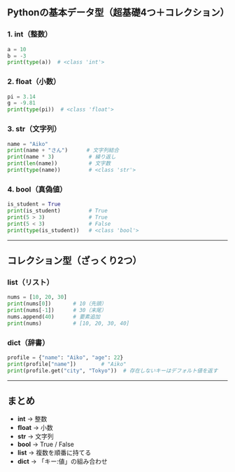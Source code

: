 ## Pythonの基本データ型（超基礎4つ＋コレクション）

### 1. int（整数）

```python
a = 10
b = -3
print(type(a))  # <class 'int'>
```

### 2. float（小数）

```python
pi = 3.14
g = -9.81
print(type(pi))  # <class 'float'>
```

### 3. str（文字列）

```python
name = "Aiko"
print(name + "さん")      # 文字列結合
print(name * 3)           # 繰り返し
print(len(name))          # 文字数
print(type(name))         # <class 'str'>
```

### 4. bool（真偽値）

```python
is_student = True
print(is_student)         # True
print(5 > 3)              # True
print(5 < 3)              # False
print(type(is_student))   # <class 'bool'>
```

---

## コレクション型（ざっくり2つ）

### list（リスト）

```python
nums = [10, 20, 30]
print(nums[0])       # 10（先頭）
print(nums[-1])      # 30（末尾）
nums.append(40)      # 要素追加
print(nums)          # [10, 20, 30, 40]
```

### dict（辞書）

```python
profile = {"name": "Aiko", "age": 22}
print(profile["name"])        # "Aiko"
print(profile.get("city", "Tokyo"))  # 存在しないキーはデフォルト値を返す
```

---

## まとめ

* **int** → 整数
* **float** → 小数
* **str** → 文字列
* **bool** → True / False
* **list** → 複数を順番に持てる
* **dict** → 「キー:値」の組み合わせ
